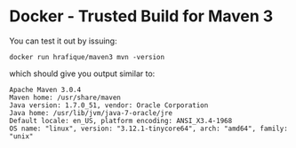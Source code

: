 Docker - Trusted Build for Maven 3
==================================

You can test it out by issuing:
```
docker run hrafique/maven3 mvn -version
```
which should give you output similar to:
```
Apache Maven 3.0.4
Maven home: /usr/share/maven
Java version: 1.7.0_51, vendor: Oracle Corporation
Java home: /usr/lib/jvm/java-7-oracle/jre
Default locale: en_US, platform encoding: ANSI_X3.4-1968
OS name: "linux", version: "3.12.1-tinycore64", arch: "amd64", family: "unix"
```
